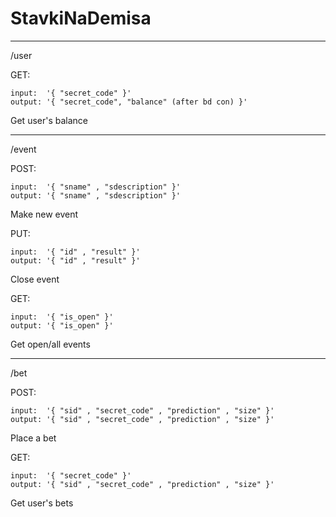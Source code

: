 # StavkiNaDemisa
****
/user

GET:

    input:  '{ "secret_code" }'
    output: '{ "secret_code", "balance" (after bd con) }'

Get user's balance

****
/event

POST:

    input:  '{ "sname" , "sdescription" }'
    output: '{ "sname" , "sdescription" }'

Make new event

PUT:

    input:  '{ "id" , "result" }'
    output: '{ "id" , "result" }'

Close event

GET:

    input:  '{ "is_open" }'
    output: '{ "is_open" }'

Get open/all events

****
/bet

POST:

    input:  '{ "sid" , "secret_code" , "prediction" , "size" }'
    output: '{ "sid" , "secret_code" , "prediction" , "size" }'

Place a bet

GET:

    input:  '{ "secret_code" }'
    output: '{ "sid" , "secret_code" , "prediction" , "size" }'

Get user's bets
